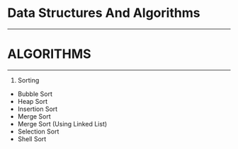 # Data Structures And Algorithms
-------------------------------------
# ALGORITHMS
_____________________________________

1) Sorting
  - Bubble Sort
  - Heap Sort
  - Insertion Sort
  - Merge Sort
  - Merge Sort (Using Linked List)
  - Selection Sort
  - Shell Sort

